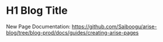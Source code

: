 <!-- BEGIN ARISE ------------------------------
Title:: "Short Title"

Author:: "Ben Robeson"
Description:: "Longer title"
Language:: "en"
Thumbnail:: "arise-icon.png"
Published Date:: "2025-01-12"
Modified Date:: "2025-01-12"

content_header:: "true"
toc:: "false"
rss_hide:: "false"
comments:: "true"
---- END ARISE \\ DO NOT MODIFY THIS LINE ---->

# H1 Blog Title


New Page Documentation: https://github.com/Saiboogu/arise-blog/tree/blog-prod/docs/guides/creating-arise-pages


